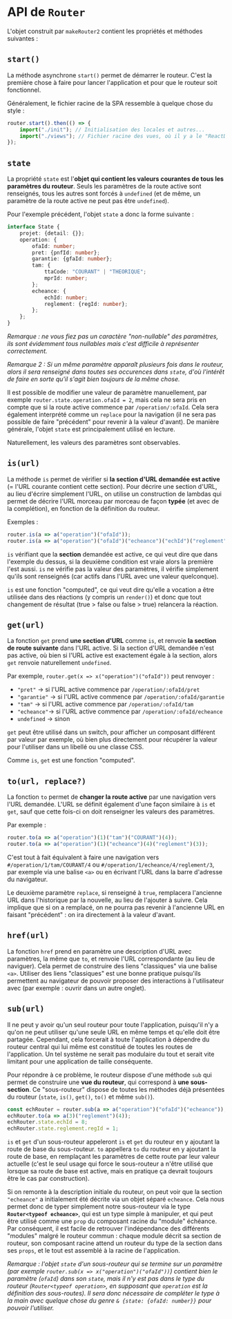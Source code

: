 # API de `Router`

L'objet construit par `makeRouter2` contient les propriétés et méthodes suivantes :

## `start()`

La méthode asynchrone `start()` permet de démarrer le routeur. C'est la première chose à faire pour lancer l'application et pour que le routeur soit fonctionnel.

Généralement, le fichier racine de la SPA ressemble à quelque chose du style :

```ts
router.start().then(() => {
    import("./init"); // Initialisation des locales et autres...
    import("./views"); // Fichier racine des vues, où il y a le "ReactDOM.render()" par exemple.
});
```

## `state`

La propriété `state` est l'**objet qui contient les valeurs courantes de tous les paramètres du routeur**. Seuls les paramètres de la route active sont renseignés, tous les autres sont forcés à `undefined` (et de même, un paramètre de la route active ne peut pas être `undefined`).

Pour l'exemple précédent, l'objet `state` a donc la forme suivante :

```ts
interface State {
    projet: {detail: {}};
    operation: {
        ofaId: number;
        pret: {pnfId: number};
        garantie: {gfaId: number};
        tam: {
            ttaCode: "COURANT" | "THEORIQUE";
            mprId: number;
        };
        echeance: {
            echId: number;
            reglement: {regId: number};
        };
    };
}
```

_Remarque : ne vous fiez pas un caractère "non-nullable" des paramètres, ils sont évidemment tous nullables mais c'est difficile à représenter correctement._

_Remarque 2 : Si un même paramètre apparaît plusieurs fois dans le routeur, alors il sera renseigné dans toutes ses occurences dans `state`, d'où l'intérêt de faire en sorte qu'il s'agit bien toujours de la même chose._

Il est possible de modifier une valeur de paramètre manuellement, par exemple `router.state.operation.ofaId = 2`, mais cela ne sera pris en compte que si la route active commence par `/operation/:ofaId`. Cela sera également interprété comme un `replace` pour la navigation (il ne sera pas possible de faire "précédent" pour revenir à la valeur d'avant). De manière générale, l'objet `state` est principalement utilisé en lecture.

Naturellement, les valeurs des paramètres sont observables.

## `is(url)`

La méthode `is` permet de vérifier si **la section d'URL demandée est active** (= l'URL courante contient cette section). Pour décrire une section d'URL, au lieu d'écrire simplement l'URL, on utilise un construction de lambdas qui permet de décrire l'URL morceau par morceau de façon **typée** (et avec de la complétion), en fonction de la définition du routeur.

Exemples :

```ts
router.is(a => a("operation")("ofaId"));
router.is(a => a("operation")("ofaId")("echeance")("echId")("reglement")("regId"));
```

`is` vérifiant que la **section** demandée est active, ce qui veut dire que dans l'exemple du dessus, si la deuxième condition est vraie alors la première l'est aussi. `is` ne vérifie pas la valeur des paramètres, il vérifie simplement qu'ils sont renseignés (car actifs dans l'URL avec une valeur quelconque).

`is` est une fonction "computed", ce qui veut dire qu'elle a vocation a être utilisée dans des réactions (y compris un `render()`) et donc que tout changement de résultat (true > false ou false > true) relancera la réaction.

## `get(url)`

La fonction `get` prend **une section d'URL** comme `is`, et renvoie **la section de route suivante** dans l'URL active. Si la section d'URL demandée n'est pas active, où bien si l'URL active est exactement égale à la section, alors `get` renvoie naturellement `undefined`.

Par exemple, `router.get(x => x("operation")("ofaId"))` peut renvoyer :

-   `"pret"` -> si l'URL active commence par `/operation/:ofaId/pret`
-   `"garantie"` -> si l'URL active commence par `/operation/:ofaId/garantie`
-   `"tam"` -> si l'URL active commence par `/operation/:ofaId/tam`
-   `"echeance"`-> si l'URL active commence par `/operation/:ofaId/echeance`
-   `undefined` -> sinon

`get` peut être utilisé dans un switch, pour afficher un composant différent par valeur par exemple, où bien plus directement pour récupérer la valeur pour l'utiliser dans un libellé ou une classe CSS.

Comme `is`, `get` est une fonction "computed".

## `to(url, replace?)`

La fonction `to` permet de **changer la route active** par une navigation vers l'URL demandée. L'URL se définit également d'une façon similaire à `is` et `get`, sauf que cette fois-ci on doit renseigner les valeurs des paramètres.

Par exemple :

```ts
router.to(a => a("operation")(1)("tam")("COURANT")(4));
router.to(a => a("operation")(1)("echeance")(4)("reglement")(3));
```

C'est tout à fait équivalent à faire une navigation vers `#/operation/1/tam/COURANT/4` ou
`#/operation/1/echeance/4/reglement/3`, par exemple via une balise `<a>` ou en écrivant l'URL dans la barre d'adresse du navigateur.

Le deuxième paramètre `replace`, si renseigné à `true`, remplacera l'ancienne URL dans l'historique par la nouvelle, au lieu de l'ajouter à suivre. Cela implique que si on a remplacé, on ne pourra pas revenir à l'ancienne URL en faisant "précédent" : on ira directement à la valeur d'avant.

## `href(url)`

La fonction `href` prend en paramètre une description d'URL avec paramètres, la même que `to`, et renvoie l'URL correspondante (au lieu de naviguer). Cela permet de construire des liens "classiques" via une balise `<a>`. Utiliser des liens "classiques" est une bonne pratique puisqu'ils permettent au navigateur de pouvoir proposer des interactions à l'utilisateur avec (par exemple : ouvrir dans un autre onglet).

## `sub(url)`

Il ne peut y avoir qu'un seul routeur pour toute l'application, puisqu'il n'y a qu'on ne peut utiliser qu'une seule URL en même temps et qu'elle doit être partagée. Cependant, cela forcerait à toute l'application à dépendre du routeur central qui lui même est constitué de toutes les routes de l'application. Un tel système ne serait pas modulaire du tout et serait vite limitant pour une application de taille conséquente.

Pour répondre à ce problème, le routeur dispose d'une méthode `sub` qui permet de construire une **vue du routeur**, qui correspond à **une sous-section**. Ce "sous-routeur" dispose de toutes les méthodes déjà présentées du routeur (`state`, `is()`, `get()`, `to()` et même `sub()`).

```ts
const echRouter = router.sub(a => a("operation")("ofaId")("echeance"));
echRouter.to(a => a(3)("reglement")(4));
echRouter.state.echId = 8;
echRouter.state.reglement.regId = 1;
```

`is` et `get` d'un sous-routeur appeleront `is` et `get` du routeur en y ajoutant la route de base du sous-routeur. `to` appellera `to` du routeur en y ajoutant la route de base, en remplaçant les paramètres de cette route par leur valeur actuelle (c'est le seul usage qui force le sous-routeur a n'être utilisé que lorsque sa route de base est active, mais en pratique ça devrait toujours être le cas par construction).

Si on remonte à la description initiale du routeur, on peut voir que la section `"echeance"` a initialement été décrite via un objet séparé `echeance`. Cela nous permet donc de typer simplement notre sous-routeur via le type **`Router<typeof echeance>`**, qui est un type simple à manipuler, et qui peut être utilisé comme une `prop` du composant racine du "module" échéance. Par conséquent, il est facile de retrouver l'indépendance des différents "modules" malgré le routeur commun : chaque module décrit sa section de routeur, son composant racine attend un routeur du type de la section dans ses `props`, et le tout est assemblé à la racine de l'application.

_Remarque : l'objet `state` d'un sous-routeur qui se termine sur un paramètre (par exemple `router.sub(x => x("operation")("ofaId"))`) contient bien le paramètre (`ofaId`) dans son `state`, mais il n'y est pas dans le type du routeur (`Router<typeof operation>`, en supposant que `operation` est la définition des sous-routes). Il sera donc nécessaire de compléter le type à la main avec quelque chose du genre `& {state: {ofaId: number}}` pour pouvoir l'utiliser._
